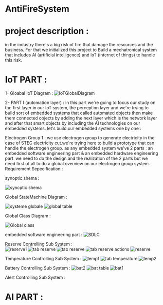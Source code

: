 # AntiFireSystem

# project description : 
in the industry there's a big risk of fire that damage the resources and the business. For that we initialized this project to Build a mechatronical system that includes AI (artificial intelligence) and IoT (internet of things) to handle this risk.

# IoT PART : 
  
1- Gloabal IoT Diagram :
![IoTGlobalDiagram](https://github.com/ssemsOfficial/antiFireSystem/assets/84194047/87046f49-a8b1-48dc-b498-d0ebad81a3bf)


2- PART I  (automation layer) : 
      in this part we're going to focus our study on the first layer in our IoT system, the perception layer and we're trying to build sort of embedded systems that called automated objects then make them connected objects by adding the next layer which is the network layer and after that smart objects by including the AI technologies on our embedded systems.
let's build our embedded systems one by one :

  Electrogen Group 1 :
        we use electrogen group to generate electricity in the case of STEG electricity cut.we're trying here to build a prototype that can handle the electrogen group.
        as any embedded system we've 2 parts : an embedded software engineering part & an embedded hardware engineering part. we need to do the design and the realization of the 2 parts
        but we need first of all to do a global overview on our electrogen group system.
  Requirement Sepecification :  
  
  
  synoptic shema :
  
  ![synoptic shema](https://github.com/ssemsOfficial/antiFireSystem/assets/84194047/0330c5d2-33b2-48bc-9994-64241e9d7929)

  Global StateMachine Diagram :
  
  ![systeme globale](https://github.com/ssemsOfficial/antiFireSystem/assets/84194047/d2cdd066-ffa9-4c2e-8ba2-a3ea30d6fed1)
  ![global table](https://github.com/ssemsOfficial/antiFireSystem/assets/84194047/22e9f2f3-be67-4d3e-9297-5c0c7cdd96a4)

  Global Class Diagram : 
  
  ![Global class](https://github.com/ssemsOfficial/antiFireSystem/assets/84194047/1ffcebb3-576b-48e6-bbf1-b80bfedd363a)

  embedded software engineering part : 
  ![SDLC](https://github.com/ssemsOfficial/antiFireSystem/assets/84194047/721f674c-7192-4740-8181-05db8b63a32a)
          
  Reserve Controlling Sub System :                      
  ![reserve1](https://github.com/ssemsOfficial/antiFireSystem/assets/84194047/fc2c8510-396d-42c4-ad0a-66380f64b202)
  ![tab reserve](https://github.com/ssemsOfficial/antiFireSystem/assets/84194047/f4c9d30c-5304-449c-9e38-5341262926f1)
  ![tab reserve](https://github.com/ssemsOfficial/antiFireSystem/assets/84194047/eb3abf96-05cc-45ad-b30a-ec457a880673)
  ![tab reserve actions](https://github.com/ssemsOfficial/antiFireSystem/assets/84194047/94c5362c-bbb7-446d-a8f1-4077c0528133)
  ![reserve](https://github.com/ssemsOfficial/antiFireSystem/assets/84194047/3b538ab0-4ebb-4df6-a386-efddc77e864c)

  Temperature Controlling Sub System : 
  ![temp1](https://github.com/ssemsOfficial/antiFireSystem/assets/84194047/a252c739-86f8-4fe4-b711-219224fb4766)
  ![tab temperature ](https://github.com/ssemsOfficial/antiFireSystem/assets/84194047/e93f9551-6df9-4aeb-9ee5-2772bcc48c93)
  ![temp2](https://github.com/ssemsOfficial/antiFireSystem/assets/84194047/b817a5da-fb49-44c1-bde0-3b82b0814911)

  Battery Controlling Sub System :
  ![bat2](https://github.com/ssemsOfficial/antiFireSystem/assets/84194047/54136746-80ee-4c1d-8667-e15eb7aabe40)
  ![bat table](https://github.com/ssemsOfficial/antiFireSystem/assets/84194047/4b14c481-0db2-4eca-a576-97d50d1b3ba9)
  ![bat1](https://github.com/ssemsOfficial/antiFireSystem/assets/84194047/f3d59104-9c84-44f0-82f0-6fc64fbb69e6)

  Alert Controlling Sub System : 
  


  



    
# AI PART :
